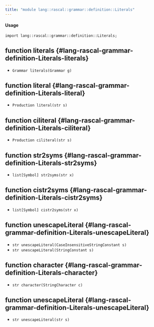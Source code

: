 ```yaml
---
title: "module lang::rascal::grammar::definition::Literals"
---
```


#### Usage

`import lang::rascal::grammar::definition::Literals;`


## function literals {#lang-rascal-grammar-definition-Literals-literals}

* ``Grammar literals(Grammar g)``

## function literal {#lang-rascal-grammar-definition-Literals-literal}

* ``Production literal(str s)``

## function ciliteral {#lang-rascal-grammar-definition-Literals-ciliteral}

* ``Production ciliteral(str s)``

## function str2syms {#lang-rascal-grammar-definition-Literals-str2syms}

* ``list[Symbol] str2syms(str x)``

## function cistr2syms {#lang-rascal-grammar-definition-Literals-cistr2syms}

* ``list[Symbol] cistr2syms(str x)``

## function unescapeLiteral {#lang-rascal-grammar-definition-Literals-unescapeLiteral}

* ``str unescapeLiteral(CaseInsensitiveStringConstant s)``
* ``str unescapeLiteral(StringConstant s)``

## function character {#lang-rascal-grammar-definition-Literals-character}

* ``str character(StringCharacter c)``

## function unescapeLiteral {#lang-rascal-grammar-definition-Literals-unescapeLiteral}

* ``str unescapeLiteral(str s)``


